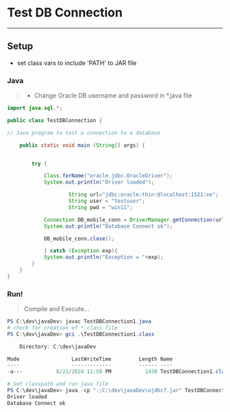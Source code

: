 # Test DB Connection
--- 

## Setup
- set class vars to include 'PATH' to JAR file

### Java 
> - Change Oracle DB username and password in *.java file
```Java
import java.sql.*;

public class TestDBConnection {

// Java program to test a connection to a database

	public static void main (String[] args) {


		try {

			Class.forName("oracle.jdbc.OracleDriver");
			System.out.println("Driver loaded");

    		        String url="jdbc:oracle:thin:@localhost:1521:xe";
    		        String user = "testuser";
    		        String pwd = "win11";

			Connection DB_mobile_conn = DriverManager.getConnection(url,user,pwd);
			System.out.println("Database Connect ok");

			DB_mobile_conn.close();

        	} catch (Exception exp){
			System.out.println("Exception = "+exp);
		}
	}
}
```
### Run!
> Compile and Execute...
```Powershell
PS C:\dev\javaDev> javac TestDBConnection1.java
# check for creation of *.class file
PS C:\dev\javaDev> gci .\TestDBConnection1.class

    Directory: C:\dev\javaDev

Mode                 LastWriteTime         Length Name
----                 -------------         ------ ----
-a---           8/22/2024 11:50 PM           1438 TestDBConnection1.class

# Set classpath and run java file
PS C:\dev\javaDev> java -cp ".;C:\dev\javaDev\ojdbc7.jar" TestDBConnection1
Driver loaded
Database Connect ok
```


